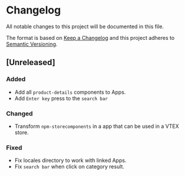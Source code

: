 # Changelog

All notable changes to this project will be documented in this file.

The format is based on [Keep a Changelog](http://keepachangelog.com/en/1.0.0/)
and this project adheres to [Semantic Versioning](http://semver.org/spec/v2.0.0.html).

## [Unreleased]

### Added

* Add all `product-details` components to Apps.
* Add `Enter key` press to the `search bar`

### Changed

* Transform `npm-storecomponents` in a app that can be used in a VTEX store.

### Fixed

* Fix locales directory to work with linked Apps.
* Fix `search bar` when click on category result.